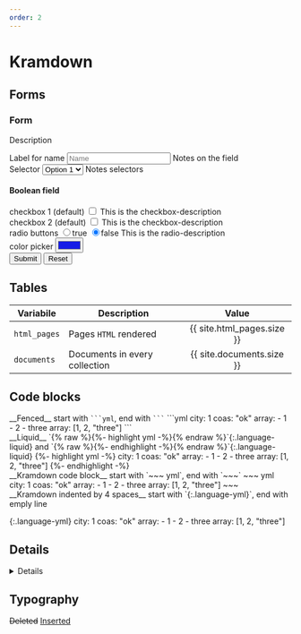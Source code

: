 ```yaml
---
order: 2
---
```


# Kramdown

## Forms

<form class="prevent-default">
  <h3>Form</h3>
  <p>Description</p>
  <div>
    <label for="name">Label for name</label>
    <input type="text" name="name" placeholder="Name">
    <span>Notes on the field</span>
  </div>
  <div>
    <label for="select">Selector</label>
    <select name="select">
      <option value="1">Option 1</option>
      <option value="2">Option 2</option>
    </select>
    <span>Notes selectors</span>
  </div>
  <h4>Boolean field</h4>
  <div>
    <label for="boolean[checkbox1]" class="boolean">checkbox 1 (default)</label>
    <input type="checkbox" id="boolean[checkbox1]" name="boolean[checkbox1]" aria-label="checkbox1" value="true" data-boolean="true" />
    <span>This is the checkbox-description</span>
  </div>
  <div>
    <label for="boolean[checkbox2]" class="boolean">checkbox 2 (default)</label>
    <input type="checkbox" id="boolean[checkbox2]" name="boolean[checkbox2]" aria-label="checkbox2" value="true" data-boolean="true" />
    <span>This is the checkbox-description</span>
  </div>
  <div>
    <label for="boolean[radio]">radio buttons</label>
    <label class="radio"><input type="radio" id="boolean[radio]" name="boolean[radio]" data-boolean="true" value="true" />true</label>
    <label class="radio"><input type="radio" id="boolean[radio]" name="boolean[radio]" checked="" data-boolean="true" value="false" />false</label>
    <span>This is the radio-description</span>
  </div>
  <div>
    <label for="string[color]">color picker</label>
    <input type="color" id="string[color]" name="string[color]" aria-label="color" value="#151ce6" />
  </div>
  <div class="buttons">
    <input type="submit">
    <input type="reset">
  </div>
</form>

## Tables

Variabile | Description | Value
---|---|:---:
`html_pages` | Pages `HTML` rendered | {{ site.html_pages.size }}
`documents` | Documents in every collection | {{ site.documents.size }}

## Code blocks

<div class="grid">
  <div markdown=1>
__Fenced__  
  start with <code>```yml</code>, end with <code>```</code>
```yml
city: 1
coas: "ok"
array:
  - 1
  - 2
  - three
array: [1, 2, "three"]
```
  </div>
  <div markdown=1>
__Liquid__  
`{% raw %}{%- highlight yml -%}{% endraw %}`{:.language-liquid} and `{% raw %}{%- endhighlight -%}{% endraw %}`{:.language-liquid}
{%- highlight yml -%}
city: 1
coas: "ok"
array:
  - 1
  - 2
  - three
array: [1, 2, "three"]
{%- endhighlight -%}
  </div>
</div>
<div class="grid">
<div markdown=1>
__Kramdown code block__  
start with `~~~ yml`, end with `~~~`
~~~ yml
city: 1
coas: "ok"
array:
  - 1
  - 2
  - three
array: [1, 2, "three"]
~~~
</div>
<div markdown=1>
__Kramdown indented by 4 spaces__  
start with `{:.language-yml}`, end with emply line

{:.language-yml}
    city: 1
    coas: "ok"
    array:
      - 1
      - 2
      - three
    array: [1, 2, "three"]
</div>
</div>

## Details

<details>
  <summary>Details</summary>
  Lorem ipsum dolor sit amet, consectetur adipisicing elit, sed do eiusmod tempor incididunt ut labore et dolore magna aliqua. Ut enim ad minim veniam, quis nostrud exercitation ullamco laboris nisi ut aliquip ex ea commodo consequat. Duis aute irure dolor in reprehenderit in voluptate velit esse cillum dolore eu fugiat nulla pariatur. Excepteur sint occaecat cupidatat non proident, sunt in culpa qui officia deserunt mollit anim id est laborum.
</details>

## Typography

<del>Deleted</del>
<ins>Inserted</ins>